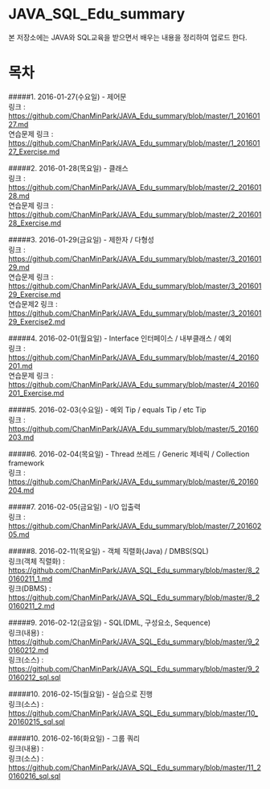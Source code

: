 # JAVA_SQL_Edu_summary  
본 저장소에는 JAVA와 SQL교육을 받으면서 배우는 내용을 정리하여 업로드 한다.  

# 목차  
#####1. 2016-01-27(수요일) - 제어문  
링크 : https://github.com/ChanMinPark/JAVA_Edu_summary/blob/master/1_20160127.md  
연습문제 링크 : https://github.com/ChanMinPark/JAVA_Edu_summary/blob/master/1_20160127_Exercise.md  

#####2. 2016-01-28(목요일) - 클래스  
링크 : https://github.com/ChanMinPark/JAVA_Edu_summary/blob/master/2_20160128.md  
연습문제 링크 : https://github.com/ChanMinPark/JAVA_Edu_summary/blob/master/2_20160128_Exercise.md  

#####3. 2016-01-29(금요일) - 제한자 / 다형성  
링크 : https://github.com/ChanMinPark/JAVA_Edu_summary/blob/master/3_20160129.md  
연습문제 링크 : https://github.com/ChanMinPark/JAVA_Edu_summary/blob/master/3_20160129_Exercise.md  
연습문제2 링크 : https://github.com/ChanMinPark/JAVA_Edu_summary/blob/master/3_20160129_Exercise2.md  

#####4. 2016-02-01(월요일) - Interface 인터페이스 / 내부클래스 / 예외  
링크 : https://github.com/ChanMinPark/JAVA_Edu_summary/blob/master/4_20160201.md  
연습문제 링크 : https://github.com/ChanMinPark/JAVA_Edu_summary/blob/master/4_20160201_Exercise.md  

#####5. 2016-02-03(수요일) - 예외 Tip / equals Tip / etc Tip  
링크 : https://github.com/ChanMinPark/JAVA_Edu_summary/blob/master/5_20160203.md  

#####6. 2016-02-04(목요일) - Thread 쓰레드 / Generic 제네릭 / Collection framework  
링크 : https://github.com/ChanMinPark/JAVA_Edu_summary/blob/master/6_20160204.md  

#####7. 2016-02-05(금요일) - I/O 입출력  
링크 : https://github.com/ChanMinPark/JAVA_Edu_summary/blob/master/7_20160205.md  

#####8. 2016-02-11(목요일) - 객체 직렬화(Java) / DMBS(SQL)  
링크(객체 직렬화) : https://github.com/ChanMinPark/JAVA_SQL_Edu_summary/blob/master/8_20160211_1.md  
링크(DBMS) : https://github.com/ChanMinPark/JAVA_SQL_Edu_summary/blob/master/8_20160211_2.md  

#####9. 2016-02-12(금요일) - SQL(DML, 구성요소, Sequence)  
링크(내용) : https://github.com/ChanMinPark/JAVA_SQL_Edu_summary/blob/master/9_20160212.md  
링크(소스) : https://github.com/ChanMinPark/JAVA_SQL_Edu_summary/blob/master/9_20160212_sql.sql  

#####10. 2016-02-15(월요일) - 실습으로 진행  
링크(소스) : https://github.com/ChanMinPark/JAVA_SQL_Edu_summary/blob/master/10_20160215_sql.sql  

#####10. 2016-02-16(화요일) - 그룹 쿼리  
링크(내용) :  
링크(소스) : https://github.com/ChanMinPark/JAVA_SQL_Edu_summary/blob/master/11_20160216_sql.sql  
